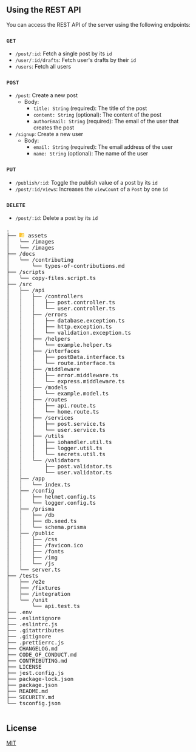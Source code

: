 ## Using the REST API

You can access the REST API of the server using the following endpoints:

### `GET`

-   `/post/:id`: Fetch a single post by its `id`
-   `/user/:id/drafts`: Fetch user's drafts by their `id`
-   `/users`: Fetch all users

### `POST`

-   `/post`: Create a new post
    -   Body:
        -   `title: String` (required): The title of the post
        -   `content: String` (optional): The content of the post
        -   `authorEmail: String` (required): The email of the user that creates the post
-   `/signup`: Create a new user
    -   Body:
        -   `email: String` (required): The email address of the user
        -   `name: String` (optional): The name of the user

### `PUT`

-   `/publish/:id`: Toggle the publish value of a post by its `id`
-   `/post/:id/views`: Increases the `viewCount` of a `Post` by one `id`

### `DELETE`

-   `/post/:id`: Delete a post by its `id`

<pre>
.
├── <img src="./assets/icons/folder-resource.svg" style="display: inline-block; margin: 0; padding:0"  height="12"/> assets
│   └── /images
│   └── /images
├── /docs
│   └── /contributing
│       └── types-of-contributions.md
├── /scripts
│   └── copy-files.script.ts
├── /src
│   ├── /api
│   │   ├── /controllers
│   │   │   ├── post.controller.ts
│   │   │   └── user.controller.ts
│   │   ├── /errors
│   │   │   ├── database.exception.ts
│   │   │   ├── http.exception.ts
│   │   │   └── validation.exception.ts
│   │   ├── /helpers
│   │   │   └── example.helper.ts
│   │   ├── /interfaces
│   │   │   ├── postData.interface.ts
│   │   │   └── route.interface.ts
│   │   ├── /middleware
│   │   │   ├── error.middleware.ts
│   │   │   └── express.middleware.ts
│   │   ├── /models
│   │   │   └── example.model.ts
│   │   ├── /routes
│   │   │   ├── api.route.ts
│   │   │   └── home.route.ts
│   │   ├── /services
│   │   │   ├── post.service.ts
│   │   │   └── user.service.ts
│   │   ├── /utils
│   │   │   ├── iohandler.util.ts
│   │   │   ├── logger.util.ts
│   │   │   └── secrets.util.ts
│   │   └── /validators
│   │       ├── post.validator.ts
│   │       └── user.validator.ts
│   ├── /app
│   │   └── index.ts
│   ├── /config
│   │   ├── helmet.config.ts
│   │   └── logger.config.ts
│   ├── /prisma
│   │   ├── /db
│   │   ├── db.seed.ts
│   │   └── schema.prisma
│   ├── /public
│   │   ├── /css
│   │   ├── /favicon.ico
│   │   ├── /fonts
│   │   ├── /img
│   │   └── /js
│   └── server.ts
├── /tests
│   ├── /e2e
│   ├── /fixtures
│   ├── /integration
│   └── /unit
│       └── api.test.ts
├── .env
├── .eslintignore
├── .eslintrc.js
├── .gitattributes
├── .gitignore
├── .prettierrc.js
├── CHANGELOG.md
├── CODE_OF_CONDUCT.md
├── CONTRIBUTING.md
├── LICENSE
├── jest.config.js
├── package-lock.json
├── package.json
├── README.md
├── SECURITY.md
└── tsconfig.json

</pre>

## License

[MIT](LICENSE)
